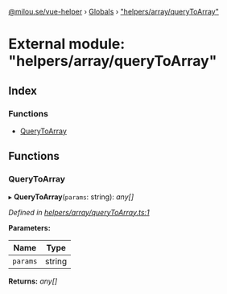 [@milou.se/vue-helper](../README.md) › [Globals](../globals.md) › ["helpers/array/queryToArray"](_helpers_array_querytoarray_.md)

# External module: "helpers/array/queryToArray"

## Index

### Functions

* [QueryToArray](_helpers_array_querytoarray_.md#querytoarray)

## Functions

###  QueryToArray

▸ **QueryToArray**(`params`: string): *any[]*

*Defined in [helpers/array/queryToArray.ts:1](https://github.com/milou-se/milou-vue-helper/blob/1661c8d/src/helpers/array/queryToArray.ts#L1)*

**Parameters:**

Name | Type |
------ | ------ |
`params` | string |

**Returns:** *any[]*
